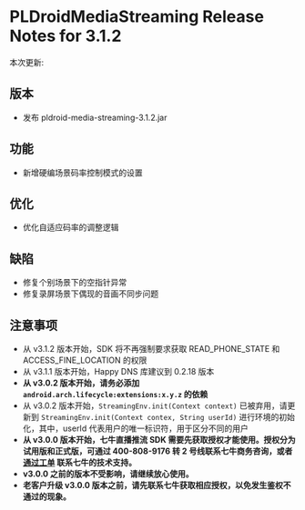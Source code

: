 # PLDroidMediaStreaming Release Notes for 3.1.2

本次更新:

## 版本

- 发布 pldroid-media-streaming-3.1.2.jar

## 功能

- 新增硬编场景码率控制模式的设置

## 优化

- 优化自适应码率的调整逻辑

## 缺陷

- 修复个别场景下的空指针异常
- 修复录屏场景下偶现的音画不同步问题

## 注意事项

- 从 v3.1.2 版本开始，SDK 将不再强制要求获取 READ_PHONE_STATE 和 ACCESS_FINE_LOCATION 的权限
- 从 v3.1.1 版本开始，Happy DNS 库建议到 0.2.18 版本
- **从 v3.0.2 版本开始，请务必添加 `android.arch.lifecycle:extensions:x.y.z` 的依赖**
- 从 v3.0.2 版本开始，`StreamingEnv.init(Context context)` 已被弃用，请更新到 `StreamingEnv.init(Context contex, String userId)` 进行环境的初始化，其中，userId 代表用户的唯一标识符，用于区分不同的用户
- **从 v3.0.0 版本开始，七牛直播推流 SDK 需要先获取授权才能使用。授权分为试用版和正式版，可通过 400-808-9176 转 2 号线联系七牛商务咨询，或者 [通过工单](https://support.qiniu.com/?ref=developer.qiniu.com) 联系七牛的技术支持。**
- **v3.0.0 之前的版本不受影响，请继续放心使用。**
- **老客户升级 v3.0.0 版本之前，请先联系七牛获取相应授权，以免发生鉴权不通过的现象。**
